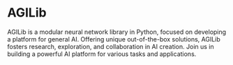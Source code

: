 # AGILib
AGILib is a modular neural network library in Python, focused on developing a platform for general AI. Offering unique out-of-the-box solutions, AGILib fosters research, exploration, and collaboration in AI creation. Join us in building a powerful AI platform for various tasks and applications.
